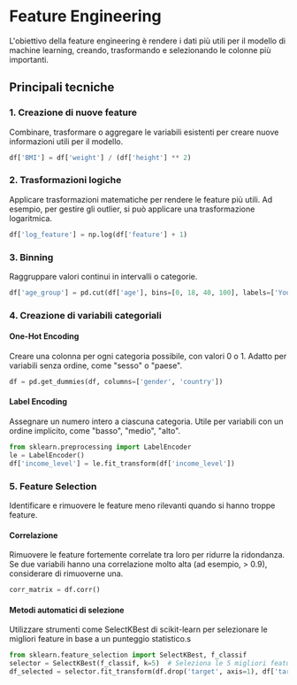 # Feature Engineering
L'obiettivo della feature engineering è rendere i dati più utili per il modello di machine learning, creando, trasformando e selezionando le colonne più importanti.

## Principali tecniche

### 1. Creazione di nuove feature
Combinare, trasformare o aggregare le variabili esistenti per creare nuove informazioni utili per il modello.
```python
df['BMI'] = df['weight'] / (df['height'] ** 2)
```

### 2. Trasformazioni logiche
Applicare trasformazioni matematiche per rendere le feature più utili. Ad esempio, per gestire gli outlier, si può applicare una trasformazione logaritmica.
```python
df['log_feature'] = np.log(df['feature'] + 1)
```

### 3. Binning
Raggruppare valori continui in intervalli o categorie.
```python
df['age_group'] = pd.cut(df['age'], bins=[0, 18, 40, 100], labels=['Young', 'Adult', 'Senior'])
```

### 4. Creazione di variabili categoriali

#### One-Hot Encoding
Creare una colonna per ogni categoria possibile, con valori 0 o 1. Adatto per variabili senza ordine, come "sesso" o "paese".
```python
df = pd.get_dummies(df, columns=['gender', 'country'])
```

#### Label Encoding
Assegnare un numero intero a ciascuna categoria. Utile per variabili con un ordine implicito, come "basso", "medio", "alto".
```python
from sklearn.preprocessing import LabelEncoder
le = LabelEncoder()
df['income_level'] = le.fit_transform(df['income_level'])
```

### 5. Feature Selection
Identificare e rimuovere le feature meno rilevanti quando si hanno troppe feature.

#### Correlazione
Rimuovere le feature fortemente correlate tra loro per ridurre la ridondanza. Se due variabili hanno una correlazione molto alta (ad esempio, > 0.9), considerare di rimuoverne una.
```python
corr_matrix = df.corr()
```

#### Metodi automatici di selezione
Utilizzare strumenti come SelectKBest di scikit-learn per selezionare le migliori feature in base a un punteggio statistico.s
```python
from sklearn.feature_selection import SelectKBest, f_classif
selector = SelectKBest(f_classif, k=5)  # Seleziona le 5 migliori feature
df_selected = selector.fit_transform(df.drop('target', axis=1), df['target'])
```